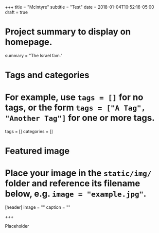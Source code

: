 +++
title = "McIntyre"
subtitle = "Test"
date = 2018-01-04T10:52:16-05:00
draft = true

# Project summary to display on homepage.
summary = "The Israel fam."

# Tags and categories
# For example, use `tags = []` for no tags, or the form `tags = ["A Tag", "Another Tag"]` for one or more tags.
tags = []
categories = []

# Featured image
# Place your image in the `static/img/` folder and reference its filename below, e.g. `image = "example.jpg"`.
[header]
image = ""
caption = ""

+++

Placeholder
